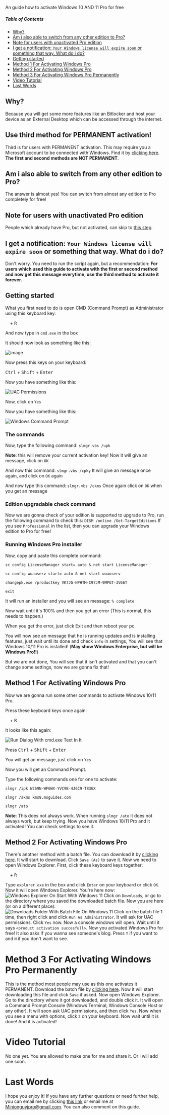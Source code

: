 An guide how to activate Windows 10 AND 11 Pro for free
##### Table of Contents  
* [Why?](#why)
* [Am i also able to switch from any other edition to Pro?](#am-i-also-able-to-switch-from-any-other-edition-to-pro)
* [Note for users with unactivated Pro edition](#note-for-users-with-unactivated-pro-edition)
* [I get a notification: ``Your Windows license will expire soon`` or something that way. What do i do?](#i-get-a-notification-your-windows-license-will-expire-soon-or-something-that-way-what-do-i-do)
* [Getting started](#getting-started)
* [Method 1 For Activating Windows Pro](#method-1-for-activating-windows-pro)
* [Method 2 For Activating Windows Pro](#method-2-for-activating-windows-pro)
* [Method 3 For Activating Windows Pro Permanently](#method-3-for-activating-windows-pro-permanently)
* [Video Tutorial](#video-tutorial)
* [Last Words](#last-words)
## Why?
Because you will get some more features like an Bitlocker and host your device as an External Desktop which can be accessed through the internet.
## Use third method for PERMANENT activation!
Third is for users with PERMANENT activation. This may require you a Microsoft account to be connected with Windows. Find it by [clicking here](#method-3-for-activating-windows-pro-permanent). **The first and second methods are NOT PERMANENT**.
## Am i also able to switch from any other edition to Pro?
The answer is almost yes! You can switch from almost any edition to Pro completely for free!
## Note for users with unactivated Pro edition
People which already have Pro, but not activated, can skip to [this step](https://gist.github.com/Minionguyjpro/d913b3931e844ad8ad9a758a4aca4b63#activating-windows-pro).
## I get a notification: ``Your Windows license will expire soon`` or something that way. What do i do?
Don't worry. You need to run the script again, but a recommendation: **For users which used this guide to activate with the first or second method and now get this message everytime, use the third method to activate it forever.**
## Getting started
What you first need to do is open CMD (Command Prompt) as Administrator using this keyboard key:

<kbd><img src="https://svgshare.com/i/dg_.svg" width="11"></kbd> + <kbd>R</kbd>

And now type in ``cmd.exe`` in the box

It should now look as something like this:

![image](https://user-images.githubusercontent.com/66115754/134801377-b9769c34-8a9d-4d4f-ba8e-6c073f1ce4a2.png)

Now press this keys on your keyboard:

<kbd>Ctrl</kbd> + <kbd>Shift</kbd> + <kbd>Enter</kbd>

Now you have something like this:

![UAC Permissions](https://user-images.githubusercontent.com/66115754/134801445-9b90e121-350b-42ea-afec-b499f1fbfae9.png)

Now, click on ``Yes``

Now you have something like this:

![Windows Command Prompt](https://user-images.githubusercontent.com/66115754/134807479-53ccdaf9-feb0-49a3-9843-5bb4db016128.png)

### The commands
Now, type the following command:
``slmgr.vbs /upk``

**Note**: this will remove your current activation key!
Now it will give an message, click on ``OK``

And now this command:
``slmgr.vbs /cpky``
It will give an message once again, and click on ``OK`` again

And now type this command:
``slmgr.vbs /ckms``
Once again click on ``OK`` when you get an message
### Edition upgradable check command
Now we are gonna check of your edition is supported to upgrade to Pro, run the following command to check this:
``DISM /online /Get-TargetEditions``
If you see ``Professional`` in the list, then you can upgrade your Windows edition to Pro for free!
### Running Windows Pro installer
Now, copy and paste this complete command:

``sc config LicenseManager start= auto & net start LicenseManager``

``sc config wuauserv start= auto & net start wuauserv``

``changepk.exe /productkey VK7JG-NPHTM-C97JM-9MPGT-3V66T``

``exit``

It will run an installer and you will see an message: ``% complete``

Now wait until it's 100% and then you get an error (This is normal, this needs to happen.)

When you get the error, just click Exit and then reboot your pc.

You will now see an message that he is running updates and is installing features, just wait until its done and check ``info`` in settings, You will see that Windows 10/11 Pro is installed! (**May show Windows Enterprise, but will be Windows Pro!!**)

But we are not done, You will see that it isn't activated and that you can't change some settings, now we are gonna fix that!
## Method 1 For Activating Windows Pro
Now we are gonna run some other commands to activate Windows 10/11 Pro.

Press these keyboard keys once again:

<kbd><img src="https://svgshare.com/i/dg_.svg" width="11"></kbd> + <kbd>R</kbd>

It looks like this again:

![Run Dialog With cmd.exe Text In It](https://user-images.githubusercontent.com/66115754/134801377-b9769c34-8a9d-4d4f-ba8e-6c073f1ce4a2.png)

Press <kbd>Ctrl</kbd> + <kbd>Shift</kbd> + <kbd>Enter</kbd>

You will get an message, just click on ``Yes``

Now you will get an Command Prompt.

Type the following commands one for one to activate:

``slmgr /ipk W269N-WFGWX-YVC9B-4J6C9-T83GX``

``slmgr /skms kms8.msguides.com``

``slmgr /ato``
 
**Note**: This does not always work. When running ``slmgr /ato`` it does not always work, but keep trying.
Now you have Windows 10/11 Pro and it activated! You can check settings to see it.
## Method 2 For Activating Windows Pro
There's another method with a batch file. You can download it by [clicking here](https://freakinsoftmania.unaux.com/projects/githubgist/Activate_Windows_10_And_11_Pro_Free.bat).
It will start to download. Click ``Save (As)`` to save it. Now we need to open Windows Explorer. First, click these keyboard keys together:

<kbd><img src="https://svgshare.com/i/dg_.svg" width="11"></kbd> + <kbd>R</kbd>

Type ``explorer.exe`` in the box and click ``Enter`` on your keyboard or click ``OK``.
Now it will open Windows Explorer. You're here now:
![Windows Explorer On Start With Windows 11](https://user-images.githubusercontent.com/66115754/163762296-3bfe5cb5-0c2d-4464-9398-7eaa48c95c53.png)
Click on ``Downloads``, or go to the directory where you saved the downloaded batch file. Now you are here (or on a different place):
![Downloads Folder With Batch File On Windows 11](https://user-images.githubusercontent.com/66115754/163762758-67484b44-e0fe-402d-aad1-37b2a07373ee.png)
Click on the batch file 1 time, then right click and click ``Run As Administrator``. It will ask for UAC permissions. Click ``Yes`` now. Now a console windows will open. Wait until it says ``<product activation succesfull>``. Now you activated Windows Pro for free! It also asks if you wanna see someone's blog. Press ``Y`` if you want to and ``N`` if you don't want to see.
# Method 3 For Activating Windows Pro Permanently
This is the method most people may use as this one activates it PERMANENT.
Download the batch file by [clicking here](https://freakinsoftmania.unaux.com/projects/githubgist/Windows_10_And_11_Permanent_Activator_Tool.bat).
Now it will start downloading this file and click ``Save`` if asked. Now open Windows Explorer. Go to the directory where it got downloaded, and double click it. It will open a Command Prompt Console (Windows Terminal, Windows Console Host or any other). It will soon ask UAC  permissions, and then click ``Yes``. Now when you see a menu with options, click ``2`` on your keyboard. Now wait until it is done! And it is activated!

# Video Tutorial
No one yet. You are allowed to make one for me and share it. Or i will add one soon.
# Last Words
I hope you enjoy it!
If you have any further questions or need further help, you can email me by clicking [this link](mailto:Minionguyjpro@gmail.com) or email me at Minionguyjpro@gmail.com. You can also comment on this guide.